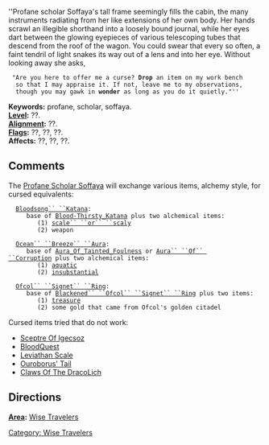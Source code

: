 ''Profane scholar Soffaya's tall frame seemingly fills the cabin, the
many instruments radiating from her like extensions of her own body. Her
hands scrawl an illegible shorthand into a loosely bound journal, while
her eyes dart between the glowing eyepieces of various telescoping tubes
that descend from the roof of the wagon. You could swear that every so
often, a faint tendril of light snakes its way out of a lens and into
her eye. Without looking away she asks,

` "Are you here to offer me a curse? `**`Drop`**` an item on my work bench`  
`  so that I may appraise it. If not, leave me to my observations,`  
`  though you may gawk in `**`wonder`**` as long as you do it quietly."''`

**Keywords:** profane, scholar, soffaya.  
**[Level](Level.md "wikilink"):** ??.  
**[Alignment](Alignment.md "wikilink"):** ??.  
**[Flags](:Category:_Mob_Types.md "wikilink"):** ??, ??, ??.  
**Affects:** ??, ??, ??.  

## Comments

The [Profane Scholar Soffaya](Profane_Scholar_Soffaya "wikilink") will
exchange various items, alchemy style, for cursed equivalents:

`  `[`Bloodsong`` ``Katana`](Bloodsong_Katana "wikilink")`:`  
`     base of `[`Blood-Thirsty_Katana`](Blood-Thirsty_Katana "wikilink")` plus two alchemical items:`  
`        (1) `[`scale`` ``or`` ``scaly`](Alchemical_Ingredients_-_Scale_or_Scaly.md "wikilink")  
`        (2) weapon`

`  `[`Ocean`` ``Breeze`` ``Aura`](Ocean_Breeze_Aura "wikilink")`:`  
`     base of `[`Aura_Of_Tainted_Foulness`](Aura_Of_Tainted_Foulness "wikilink")` or `[`Aura`` ``Of`` ``Corruption`](Aura_Of_Corruption "wikilink")` plus two alchemical items:`  
`        (1) `[`aquatic`](Alchemical_Ingredients_-_Aquatic.md "wikilink")  
`        (2) `[`insubstantial`](Alchemical_ingredients_-_insubstantial.md "wikilink")

`  `[`Ofcol`` ``Signet`` ``Ring`](Ofcol_Signet_Ring_(Alchemy).md "wikilink")`:`  
`     base of `[`Blackened`` ``Ofcol`` ``Signet`` ``Ring`](Blackened_Ofcol_Signet_Ring "wikilink")` plus two items:`  
`        (1) `[`treasure`](Alchemical_Ingredients_-_Treasure.md "wikilink")  
`        (2) some gold that came from Ofcol's golden citadel`

Cursed items tried that do not work:

-   [Sceptre Of Igecsoz](Sceptre_Of_Igecsoz "wikilink")
-   [BloodQuest](BloodQuest "wikilink")
-   [Leviathan Scale](Leviathan_Scale "wikilink")
-   [Ouroborus' Tail](Ouroborus'_Tail "wikilink")
-   [Claws Of The DracoLich](Claws_Of_The_DracoLich "wikilink")

## Directions

**[Area](:Category:_Areas.md "wikilink"):** [Wise
Travelers](:Category:_Wise_Travelers.md "wikilink")

  

[Category: Wise Travelers](Category:_Wise_Travelers "wikilink")
